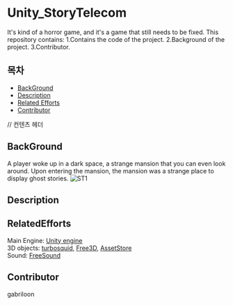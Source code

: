 # Unity_StoryTelecom
It's kind of a horror game, and it's a game that still needs to be fixed.
This repository contains:
	1.Contains the code of the project.
	2.Background of the project.
	3.Contributor.
	
## 목차
- [BackGround](#BackGround)
- [Description](#Description)
- [Related Efforts](#RelatedEfforts)
- [Contributor](#Contributor)


// 컨텐츠 헤더
## BackGround
A player woke up in a dark space, a strange mansion that you can even look around.
Upon entering the mansion, the mansion was a strange place to display ghost stories.
![ST1](https://user-images.githubusercontent.com/33173322/116449425-20463e80-a895-11eb-9b50-7911fe25d0f2.png)

## Description

## RelatedEfforts
Main Engine: [Unity engine](https://unity.com/kr)<br>
3D objects: [turbosquid](https://www.turbosquid.com/),  [Free3D](https://free3d.com/),  [AssetStore](https://assetstore.unity.com/) <br>
Sound: [FreeSound](https://www.turbosquid.com/)
## Contributor
gabriloon
